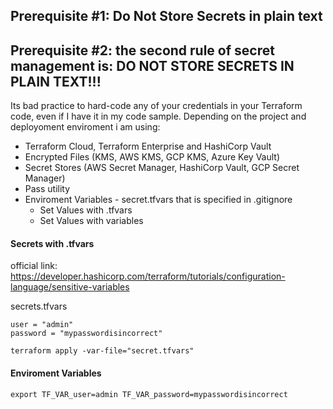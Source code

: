 ## Prerequisite #1: Do Not Store Secrets in plain text

## Prerequisite #2: the second rule of secret management is: DO NOT STORE SECRETS IN PLAIN TEXT!!!

Its bad practice to hard-code any of your credentials in your Terraform code, even if I have it in my code sample. Depending on the project and deployoment enviroment i am using:
- Terraform Cloud, Terraform Enterprise and HashiCorp Vault
- Encrypted Files (KMS, AWS KMS, GCP KMS, Azure Key Vault)
- Secret Stores (AWS Secret Manager, HashiCorp Vault, GCP Secret Manager)
- Pass utility
- Enviroment Variables - secret.tfvars that is specified in .gitignore 
	- Set Values with .tfvars
	- Set Values with variables

#### Secrets with .tfvars
official link: https://developer.hashicorp.com/terraform/tutorials/configuration-language/sensitive-variables

secrets.tfvars
```
user = "admin"
password = "mypasswordisincorrect"
```

```
terraform apply -var-file="secret.tfvars"
```

#### Enviroment Variables
```
export TF_VAR_user=admin TF_VAR_password=mypasswordisincorrect
```